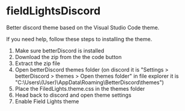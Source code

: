 # fieldLightsDiscord
Better discord theme based on the Visual Studio Code theme.

If you need help, follow these steps to installing the theme.
1. Make sure betterDiscord is installed
2. Download the zip from the the code button
3. Extract the zip file
4. Open betterDiscord themes folder (on discord it is "Settings > betterDiscord > themes > Open themes folder" in file explorer it is "C:\Users\\(User)\AppData\Roaming\BetterDiscord\themes")
5. Place the FiledLights.theme.css in the themes folder
6. Head back to discord and open theme settings
7. Enable Field Lights theme
